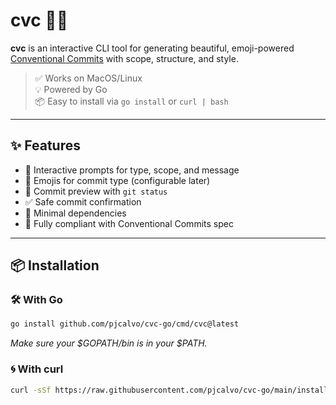 # cvc 📝✨

**cvc** is an interactive CLI tool for generating beautiful, emoji-powered [Conventional Commits](https://www.conventionalcommits.org/en/v1.0.0/) with scope, structure, and style.

> ✅ Works on MacOS/Linux  
> 💡 Powered by Go  
> 📦 Easy to install via `go install` or `curl | bash`

---

## ✨ Features

- 🧠 Interactive prompts for type, scope, and message
- 🎨 Emojis for commit type (configurable later)
- 💬 Commit preview with `git status`
- ✅ Safe commit confirmation
- 🔧 Minimal dependencies
- 📄 Fully compliant with Conventional Commits spec

---

## 📦 Installation

### 🛠️ With Go

```sh
go install github.com/pjcalvo/cvc-go/cmd/cvc@latest
```

_Make sure your $GOPATH/bin is in your $PATH._

### 🌀 With curl

```sh
curl -sSf https://raw.githubusercontent.com/pjcalvo/cvc-go/main/install.sh | sh
```